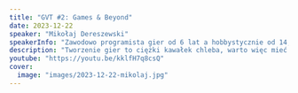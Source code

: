 ```yaml
---
title: "GVT #2: Games & Beyond"
date: 2023-12-22
speaker: "Mikołaj Dereszewski"
speakerInfo: "Zawodowo programista gier od 6 lat a hobbystycznie od 14, obecnie Unity Tech Lead w Le Polish Bureau."
description: "Tworzenie gier to ciężki kawałek chleba, warto więc mieć szerszą perspektywę na branże bliżej lub dalej spokrewnione, w których przydatne będą nabyte w gamedevie umiejętności. Porozmawiamy o konkretnych twardych skillach które pomogą wam stworzyć nową markę AAA, ale również na przykład wyprodukować swój film. Omówimy na przykładach w jaki sposób można wykorzystać UE bądź Unity nie tylko w segmencie rozrywkowym. Trochę zajawki dla młodych talentów, trochę konkretów dla starych wyjadaczy, artystycznie i technologicznie - aby każdy znalazł coś dla siebie."
youtube: "https://youtu.be/kklfH7q8csQ"
cover:
  image: "images/2023-12-22-mikolaj.jpg"
---
```

